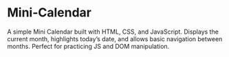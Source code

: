 # Mini-Calendar
A simple Mini Calendar built with HTML, CSS, and JavaScript. Displays the current month, highlights today’s date, and allows basic navigation between months. Perfect for practicing JS and DOM manipulation.
